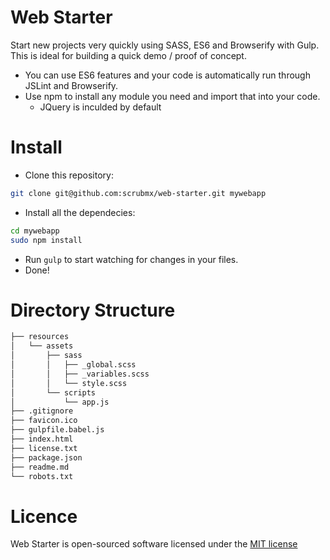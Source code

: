 # Web Starter
Start new projects very quickly using SASS, ES6 and Browserify with Gulp. <br/>
This is ideal for building a quick demo / proof of concept.

* You can use ES6 features and your code is automatically run through JSLint and Browserify.
* Use npm to install any module you need and import that into your code.
    * JQuery is inculded by default

# Install
* Clone this repository: 
```bash
git clone git@github.com:scrubmx/web-starter.git mywebapp
```
* Install all the dependecies: 
```bash
cd mywebapp
sudo npm install
```

* Run `gulp` to start watching for changes in your files.
* Done!

# Directory Structure
```bash
├── resources
│   └── assets
│       ├── sass
│       │   ├── _global.scss
│       │   ├── _variables.scss
│       │   └── style.scss
│       └── scripts
│           └── app.js
├── .gitignore
├── favicon.ico
├── gulpfile.babel.js
├── index.html
├── license.txt
├── package.json
├── readme.md
└── robots.txt
```

# Licence
Web Starter is open-sourced software licensed under the [MIT license](https://github.com/scrubmx/web-starter/blob/master/license.txt)

